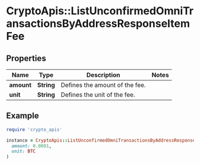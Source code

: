 # CryptoApis::ListUnconfirmedOmniTransactionsByAddressResponseItemFee

## Properties

| Name | Type | Description | Notes |
| ---- | ---- | ----------- | ----- |
| **amount** | **String** | Defines the amount of the fee. |  |
| **unit** | **String** | Defines the unit of the fee. |  |

## Example

```ruby
require 'crypto_apis'

instance = CryptoApis::ListUnconfirmedOmniTransactionsByAddressResponseItemFee.new(
  amount: 0.0001,
  unit: BTC
)
```

